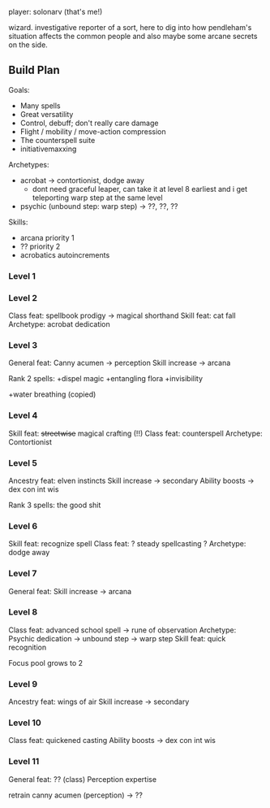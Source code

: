 player: solonarv (that's me!)

wizard. investigative reporter of a sort, here to dig into how pendleham's situation affects the common people and also maybe some arcane secrets on the side.

## Build Plan
Goals:
- Many spells
- Great versatility
- Control, debuff; don't really care damage
- Flight / mobility / move-action compression
- The counterspell suite
- initiativemaxxing

Archetypes:
- acrobat -> contortionist, dodge away
	- dont need graceful leaper, can take it at level 8 earliest and i get teleporting warp step at the same level
- psychic (unbound step: warp step) -> ??, ??, ??

Skills:
 - arcana priority 1
 - ?? priority 2
 - acrobatics autoincrements
### Level 1
### Level 2
Class feat: spellbook prodigy -> magical shorthand
Skill feat: cat fall
Archetype: acrobat dedication
### Level 3
General feat: Canny acumen -> perception
Skill increase -> arcana

Rank 2 spells:
+dispel magic
+entangling flora
+invisibility

+water breathing (copied)
### Level 4
Skill feat: ~~streetwise~~ magical crafting (!!)
Class feat: counterspell
Archetype: Contortionist
### Level 5
Ancestry feat: elven instincts
Skill increase -> secondary
Ability boosts -> dex con int wis

Rank 3 spells:
the good shit
### Level 6
Skill feat: recognize spell
Class feat: ? steady spellcasting ?
Archetype: dodge away
### Level 7
General feat: 
Skill increase -> arcana
### Level 8
Class feat: advanced school spell -> rune of observation
Archetype: Psychic dedication -> unbound step -> warp step
Skill feat: quick recognition

Focus pool grows to 2
### Level 9
Ancestry feat: wings of air
Skill increase -> secondary
### Level 10
Class feat: quickened casting
Ability boosts -> dex con int wis
### Level 11
General feat: ??
(class) Perception expertise

retrain canny acumen (perception) -> ??